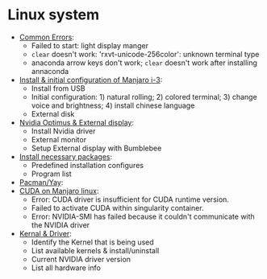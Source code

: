 # Linux system

- [Common Errors](https://github.com/BumbleBee0819/Development-blogs-on-manjaro-i-3/issues/7):
    - Failed to start: light display manger
    - `clear` doesn't work: 'rxvt-unicode-256color': unknown terminal type
    - anaconda arrow keys don't work; `clear` doesn't work after installing annaconda
- [Install & initial configuration of Manjaro i-3](https://github.com/BumbleBee0819/Development-blogs-on-manjaro-i-3/issues/5):
    - Install from USB
    - Initial configuration: 1) natural rolling; 2) colored terminal; 3) change voice and brightness; 4) install chinese language
    - External disk
- [Nvidia Optimus & External display](https://github.com/BumbleBee0819/blogs/issues/3):
    - Install Nvidia driver
    - External monitor
    - Setup External display with Bumblebee
- [Install necessary packages](https://github.com/BumbleBee0819/Development-blogs-on-manjaro-i-3/issues/6):
    - Predefined installation configures
    - Program list
- [Pacman/Yay](https://github.com/BumbleBee0819/blogs/issues/2):
- [CUDA on Manjaro linux](https://github.com/BumbleBee0819/blogs/issues/1):
    - Error: CUDA driver is insufficient for CUDA runtime version.
    - Failed to activate CUDA within singularity container.
    - Error: NVIDIA-SMI has failed because it couldn't communicate with the NVIDIA driver
- [Kernal & Driver](https://github.com/BumbleBee0819/blogs/issues/4):
    - Identify the Kernel that is being used
    - List available kernels & install/uninstall
    - Current NVIDIA driver version
    - List all hardware info

